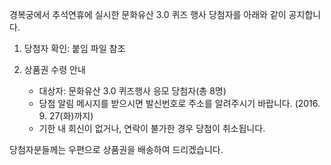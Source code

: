 경복궁에서 추석연휴에 실시한 문화유산 3.0 퀴즈 행사 당첨자를 아래와 같이 공지합니다.

1. 당첨자 확인: 붙임 파일 참조

2. 상품권 수령 안내
   - 대상자: 문화유산 3.0 퀴즈행사 응모 당첨자(총 8명)
   - 당첨 알림 메시지를 받으시면 발신번호로 주소를 알려주시기 바랍니다. (2016. 9. 27(화)까지)
   * 기한 내 회신이 없거나, 연락이 불가한 경우 당첨이 취소됩니다.

당첨자분들께는 우편으로 상품권을 배송하여 드리겠습니다.